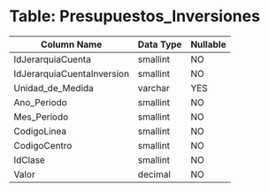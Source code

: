# Table: Presupuestos_Inversiones

| Column Name | Data Type | Nullable |
|-------------|-----------|----------|
| IdJerarquiaCuenta | smallint | NO |
| IdJerarquiaCuentaInversion | smallint | NO |
| Unidad_de_Medida | varchar | YES |
| Ano_Periodo | smallint | NO |
| Mes_Periodo | smallint | NO |
| CodigoLinea | smallint | NO |
| CodigoCentro | smallint | NO |
| IdClase | smallint | NO |
| Valor | decimal | NO |
